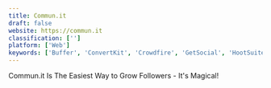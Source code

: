 ```yaml
---
title: Commun.it
draft: false 
website: https://commun.it
classification: ['']
platform: ['Web']
keywords: ['Buffer', 'ConvertKit', 'Crowdfire', 'GetSocial', 'HootSuite', 'Hypegrowth', 'Jooicer', 'Narrow', 'Owlead', 'PromoRepublic', 'Qweboo', 'RoboFollow', 'SocialNourish', 'Sumo', 'Tweepi', 'Tweet Archivist', 'TweetFavy', 'TweetPilot', 'Vaizle']
---
```

Commun.it Is The Easiest Way to Grow Followers - It's Magical!